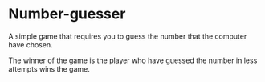 # Number-guesser
A simple game that requires you to guess the number that the computer have chosen. 

The winner of the game is the player who have guessed the number in less attempts wins the game.  
